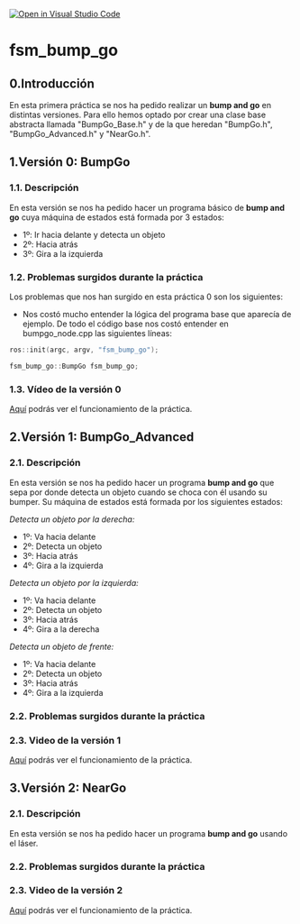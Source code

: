 [![Open in Visual Studio Code](https://classroom.github.com/assets/open-in-vscode-f059dc9a6f8d3a56e377f745f24479a46679e63a5d9fe6f495e02850cd0d8118.svg)](https://classroom.github.com/online_ide?assignment_repo_id=6870065&assignment_repo_type=AssignmentRepo)
# fsm_bump_go

## 0.Introducción
En esta primera práctica se nos ha pedido realizar un **bump and go** en distintas versiones. Para ello hemos optado por crear una clase base abstracta llamada "BumpGo_Base.h" y de la que heredan "BumpGo.h", "BumpGo_Advanced.h" y "NearGo.h". 

## 1.Versión 0: BumpGo 

### 1.1. Descripción
En esta versión se nos ha pedido hacer un programa básico de **bump and go** cuya máquina de estados está formada por 3  estados:

- 1º: Ir hacia delante y detecta un objeto
- 2º: Hacia atrás 
- 3º: Gira a la izquierda

### 1.2. Problemas surgidos durante la práctica
Los problemas que nos han surgido en esta práctica 0 son los siguientes:
  - Nos costó mucho entender la lógica del programa base que aparecía de ejemplo. De todo el código base nos costó entender en bumpgo_node.cpp las siguientes líneas: 
 
```c++
ros::init(argc, argv, "fsm_bump_go");

fsm_bump_go::BumpGo fsm_bump_go;
```


  
### 1.3. Vídeo de la versión 0
[Aquí]() podrás ver el funcionamiento de la práctica.

## 2.Versión 1: BumpGo_Advanced

### 2.1. Descripción 
En esta versión se nos ha pedido hacer un programa **bump and go** que sepa por donde detecta un objeto cuando se choca con él usando su bumper. Su máquina de estados está formada por los siguientes estados:

_Detecta un objeto por la derecha:_
- 1º: Va hacia delante 
- 2º: Detecta un objeto
- 3º: Hacia atrás
- 4º: Gira a la izquierda

_Detecta un objeto por la izquierda:_
- 1º: Va hacia delante 
- 2º: Detecta un objeto
- 3º: Hacia atrás
- 4º: Gira a la derecha

_Detecta un objeto de frente:_
- 1º: Va hacia delante 
- 2º: Detecta un objeto 
- 3º: Hacia atrás
- 4º: Gira a la izquierda

### 2.2. Problemas surgidos durante la práctica 

### 2.3. Video de la versión 1
[Aquí]() podrás ver el funcionamiento de la práctica.

## 3.Versión 2: NearGo

### 2.1. Descripción 

En esta versión se nos ha pedido hacer un programa **bump and go** usando el láser.


### 2.2. Problemas surgidos durante la práctica 

### 2.3. Video de la versión 2
[Aquí]() podrás ver el funcionamiento de la práctica.




